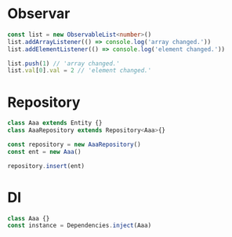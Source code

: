 # Observar

```typescript
const list = new ObservableList<number>()
list.addArrayListener(() => console.log('array changed.'))
list.addElementListener(() => console.log('element changed.'))

list.push(1) // 'array changed.'
list.val[0].val = 2 // 'element changed.'
```

# Repository
```typescript
class Aaa extends Entity {}
class AaaRepository extends Repository<Aaa>{}

const repository = new AaaRepository()
const ent = new Aaa()

repository.insert(ent)
```

# DI
```typescript
class Aaa {}
const instance = Dependencies.inject(Aaa)
```